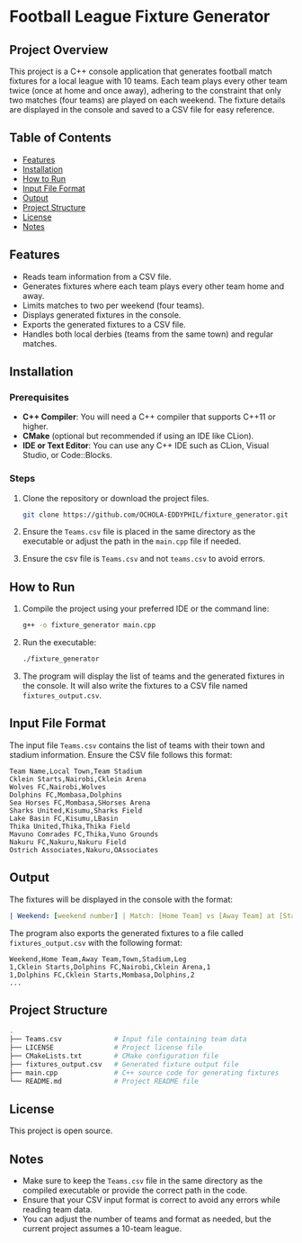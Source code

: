 # Football League Fixture Generator

## Project Overview
This project is a C++ console application that generates football match fixtures for a local league with 10 teams. Each team plays every other team twice (once at home and once away), adhering to the constraint that only two matches (four teams) are played on each weekend. The fixture details are displayed in the console and saved to a CSV file for easy reference.

## Table of Contents
- [Features](#features)
- [Installation](#installation)
- [How to Run](#how-to-run)
- [Input File Format](#input-file-format)
- [Output](#output)
- [Project Structure](#project-structure)
- [License](#license)
- [Notes](#notes)

## Features
- Reads team information from a CSV file.
- Generates fixtures where each team plays every other team home and away.
- Limits matches to two per weekend (four teams).
- Displays generated fixtures in the console.
- Exports the generated fixtures to a CSV file.
- Handles both local derbies (teams from the same town) and regular matches.

## Installation

### Prerequisites
- **C++ Compiler**: You will need a C++ compiler that supports C++11 or higher.
- **CMake** (optional but recommended if using an IDE like CLion).
- **IDE or Text Editor**: You can use any C++ IDE such as CLion, Visual Studio, or Code::Blocks.

### Steps
1. Clone the repository or download the project files.
    ```bash
    git clone https://github.com/OCHOLA-EDDYPHIL/fixture_generator.git
    ```
2. Ensure the `Teams.csv` file is placed in the same directory as the executable or adjust the path in the `main.cpp` file if needed.

3. Ensure the csv file is `Teams.csv` and not `teams.csv` to avoid errors.

## How to Run
1. Compile the project using your preferred IDE or the command line:
    ```bash
    g++ -o fixture_generator main.cpp
    ```
2. Run the executable:
    ```bash
    ./fixture_generator
    ```
3. The program will display the list of teams and the generated fixtures in the console. It will also write the fixtures to a CSV file named `fixtures_output.csv`.

## Input File Format
The input file `Teams.csv` contains the list of teams with their town and stadium information. Ensure the CSV file follows this format:
```csv
Team Name,Local Town,Team Stadium
Cklein Starts,Nairobi,Cklein Arena
Wolves FC,Nairobi,Wolves
Dolphins FC,Mombasa,Dolphins
Sea Horses FC,Mombasa,SHorses Arena
Sharks United,Kisumu,Sharks Field
Lake Basin FC,Kisumu,LBasin
Thika United,Thika,Thika Field
Mavuno Comrades FC,Thika,Vuno Grounds
Nakuru FC,Nakuru,Nakuru Field
Ostrich Associates,Nakuru,OAssociates
```

## Output
The fixtures will be displayed in the console with the format:
```yaml
| Weekend: [weekend number] | Match: [Home Team] vs [Away Team] at [Stadium], [Town] (Leg [1 or 2])
```
The program also exports the generated fixtures to a file called `fixtures_output.csv` with the following format:
```csv
Weekend,Home Team,Away Team,Town,Stadium,Leg
1,Cklein Starts,Dolphins FC,Nairobi,Cklein Arena,1
1,Dolphins FC,Cklein Starts,Mombasa,Dolphins,2
...
```

## Project Structure
```bash
.
├── Teams.csv             # Input file containing team data
├── LICENSE               # Project license file
├── CMakeLists.txt        # CMake configuration file
├── fixtures_output.csv   # Generated fixture output file
├── main.cpp              # C++ source code for generating fixtures
└── README.md             # Project README file
```

## License
This project is open source.

## Notes
- Make sure to keep the `Teams.csv` file in the same directory as the compiled executable or provide the correct path in the code.
- Ensure that your CSV input format is correct to avoid any errors while reading team data.
- You can adjust the number of teams and format as needed, but the current project assumes a 10-team league.
